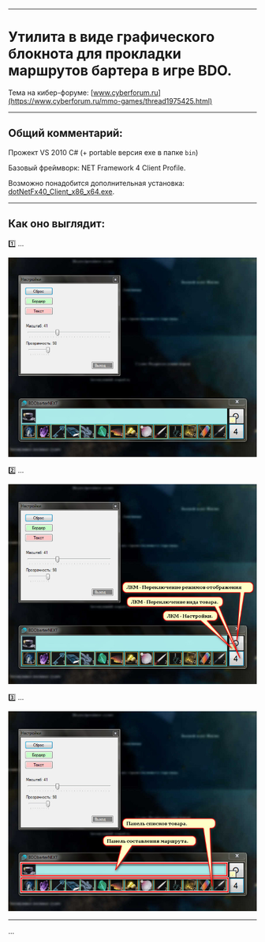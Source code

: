 ____ 
# Утилита в виде графического блокнота для прокладки маршрутов бартера в игре BDO.

Тема на кибер-форуме:
[www.cyberforum.ru](https://www.cyberforum.ru/mmo-games/thread1975425.html)
____ 
## Общий комментарий:
Прожект VS 2010 C# (+ portable версия exe в папке `bin`)

Базовый фреймворк: NET Framework 4 Client Profile.

Возможно понадобится дополнительная установка: [dotNetFx40_Client_x86_x64.exe](https://www.microsoft.com/ru-RU/download/details.aspx?id=24872). 

____ 
## Как оно выглядит:

:one: ...

![Screenshot in game 1](BDObarterNEXT/!Doc/doc-scr-01.jpg)

:two: ...
 
![Screenshot in game 1](BDObarterNEXT/!Doc/doc-scr-01[1].jpg)
 
:three: ...
 
![Screenshot in game 1](BDObarterNEXT/!Doc/doc-scr-01[2].jpg)
____ 
...
